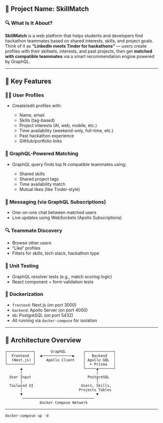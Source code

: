 ## 🧠 **Project Name:** SkillMatch

### 🔍 **What Is It About?**

**SkillMatch** is a web platform that helps students and developers find hackathon teammates based on shared interests, skills, and project goals. Think of it as **“LinkedIn meets Tinder for hackathons”** — users create profiles with their skillsets, interests, and past projects, then get **matched with compatible teammates** via a smart recommendation engine powered by GraphQL.

---

## 🌟 **Key Features**

### 🧑‍💻 User Profiles

* Create/edit profiles with:

  * Name, email
  * Skills (tag-based)
  * Project interests (AI, web, mobile, etc.)
  * Time availability (weekend-only, full-time, etc.)
  * Past hackathon experience
  * GitHub/portfolio links

### 🧠 GraphQL-Powered Matching

* GraphQL query finds top N compatible teammates using:

  * Shared skills
  * Shared project tags
  * Time availability match
  * Mutual likes (like Tinder-style)

### 📨 Messaging (via GraphQL Subscriptions)

* One-on-one chat between matched users
* Live updates using WebSockets (Apollo Subscriptions)

### 🔍 Teammate Discovery

* Browse other users
* “Like” profiles
* Filters for skills, tech stack, hackathon type

### 🧪 Unit Testing

* GraphQL resolver tests (e.g., match scoring logic)
* React component + form validation tests

### 🐳 Dockerization

* `frontend`: Next.js (on port 3000)
* `backend`: Apollo Server (on port 4000)
* `db`: PostgreSQL (on port 5432)
* All running via `docker-compose` for isolation

---

## 🧱 **Architecture Overview**

```
┌────────────┐       GraphQL        ┌─────────────┐
│  Frontend  │  ◀──────────────▶    │   Backend   │
│  (Next.js) │     Apollo Client    │ Apollo GQL  │
└────────────┘                      │  + Prisma   │
       ▲                            └─────▲───────┘
       │                                  │
  User Input                          PostgreSQL
       │                                  │
  Tailwind UI                      Users, Skills,
       │                          Projects Tables
       ▼                                  ▼
        ─────────────────────────────────
                Docker Compose Network
```

---

`docker-compose up -d`
